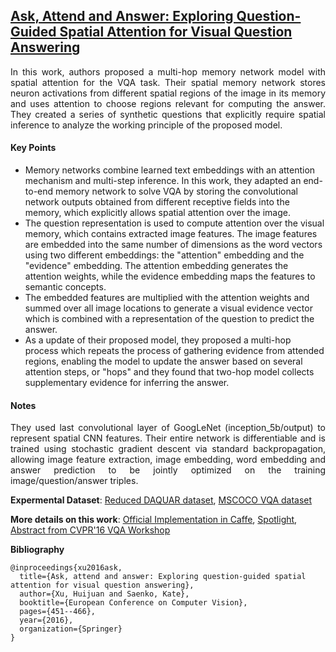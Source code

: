 ## [Ask, Attend and Answer: Exploring Question-Guided Spatial Attention for Visual Question Answering](https://arxiv.org/pdf/1511.05234.pdf)

<p align="justify">
In this work, authors proposed a multi-hop memory network model with spatial attention for the VQA task. Their spatial memory network stores 
neuron activations from different spatial regions of the image in its memory and uses attention to choose regions relevant for computing 
the answer. They created a series of synthetic questions that explicitly require spatial inference to analyze the working principle of the 
proposed model.
<p align="justify">

#### Key Points

- Memory networks combine learned text embeddings with an attention mechanism and multi-step inference. In this work, they adapted an 
end-to-end memory network to solve VQA by storing the convolutional network outputs obtained from different receptive fields into the
memory, which explicitly allows spatial attention over the image.
- The question representation is used to compute attention over the visual memory, which contains extracted image features. The image 
features are embedded into the same number of dimensions as the word vectors using two different embeddings: the "attention" embedding
and the "evidence" embedding. The attention embedding generates the attention weights, while the evidence embedding maps the features
to semantic concepts.
- The embedded features are multiplied with the attention weights and summed over all image locations to generate a visual evidence 
vector which is combined with a representation of the question to predict the answer.
- As a update of their proposed model, they proposed a multi-hop process which repeats the process of gathering evidence from attended 
regions, enabling the model to update the answer based on several attention steps, or "hops" and they found that two-hop model collects 
supplementary evidence for inferring the answer.

#### Notes

<p align="justify">
They used last convolutional layer of GoogLeNet (inception_5b/output) to represent spatial CNN features. Their entire network is differentiable
and is trained using stochastic gradient descent via standard backpropagation, allowing image feature extraction, image embedding, word 
embedding and answer prediction to be jointly optimized on the training image/question/answer triples.
<p align="justify">

**Expermental Dataset**: [Reduced DAQUAR dataset](https://www.mpi-inf.mpg.de/departments/computer-vision-and-multimodal-computing/research/vision-and-language/visual-turing-challenge/),
[MSCOCO VQA dataset](http://visualqa.org/data/mscoco/vqa/)

**More details on this work**: [Official Implementation in Caffe](https://github.com/visionlearninggroup/ask_attend_and_answer), 
[Spotlight](https://www.youtube.com/watch?v=FjpRwVKYJQ8), [Abstract from CVPR'16 VQA Workshop](http://cs-people.bu.edu/hxu/CVPR2016_VQA_workshop.pdf)

**Bibliography**
```
@inproceedings{xu2016ask,
  title={Ask, attend and answer: Exploring question-guided spatial attention for visual question answering},
  author={Xu, Huijuan and Saenko, Kate},
  booktitle={European Conference on Computer Vision},
  pages={451--466},
  year={2016},
  organization={Springer}
}
```
